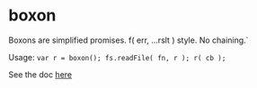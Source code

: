 boxon
=====

Boxons are simplified promises. f( err, ...rslt ) style. No chaining.`

Usage: ```var r = boxon(); fs.readFile( fn, r ); r( cb );```

See the doc [here](https://github.com/JeanHuguesRobert/l8/wiki/AboutBoxons)


